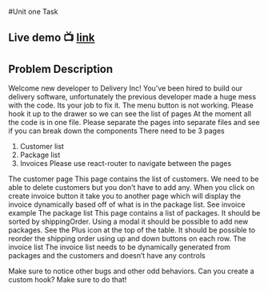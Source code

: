 #Unit one Task

## Live demo :tv:  [link](https://62a9e4ed98b447284d083d5c--profound-pothos-4bac20.netlify.app/customers)

## Problem Description 
Welcome new developer to Delivery Inc!
You’ve been hired to build our delivery software, unfortunately the previous developer made a huge
mess with the code. Its your job to fix it.
The menu button is not working. Please hook it up to the drawer so we can see the list of pages
At the moment all the code is in one file. Please separate the pages into separate files and see if you can
break down the components
There need to be 3 pages
1. Customer list
2. Package list
3. Invoices
Please use react-router to navigate between the pages

The customer page
This page contains the list of customers. We need to be able to delete customers but you don’t have to
add any. When you click on create invoice button it take you to another page which will display the
invoice dynamically based off of what is in the package list. See invoice example
The package list
This page contains a list of packages. It should be sorted by shippingOrder. Using a modal it should be
possible to add new packages. See the Plus icon at the top of the table. It should be possible to reorder
the shipping order using up and down buttons on each row.
The invoice list
The invoice list needs to be dynamically generated from packages and the customers and doesn’t have
any controls

Make sure to notice other bugs and other odd behaviors. Can you create a custom hook? Make sure to
do that!